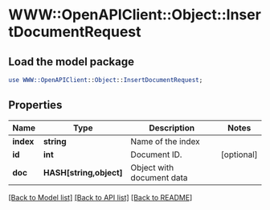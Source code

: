 # WWW::OpenAPIClient::Object::InsertDocumentRequest

## Load the model package
```perl
use WWW::OpenAPIClient::Object::InsertDocumentRequest;
```

## Properties
Name | Type | Description | Notes
------------ | ------------- | ------------- | -------------
**index** | **string** | Name of the index | 
**id** | **int** | Document ID.  | [optional] 
**doc** | **HASH[string,object]** | Object with document data  | 

[[Back to Model list]](../README.md#documentation-for-models) [[Back to API list]](../README.md#documentation-for-api-endpoints) [[Back to README]](../README.md)


